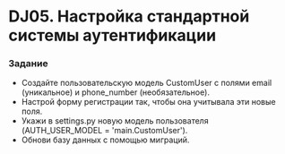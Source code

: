 # DJ05. Настройка стандартной системы аутентификации

### Задание
- Создайте пользовательскую модель CustomUser с полями email (уникальное) и phone_number (необязательное).
- Настрой форму регистрации так, чтобы она учитывала эти новые поля.
- Укажи в settings.py новую модель пользователя (AUTH_USER_MODEL = 'main.CustomUser').
- Обнови базу данных с помощью миграций.

